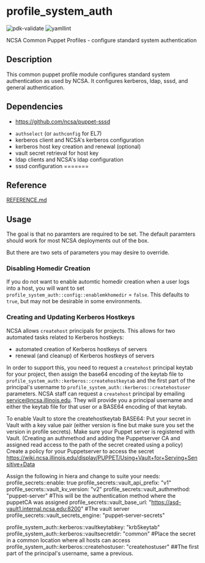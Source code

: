 # profile_system_auth

![pdk-validate](https://github.com/ncsa/puppet-profile_system_auth/workflows/pdk-validate/badge.svg)
![yamllint](https://github.com/ncsa/puppet-profile_system_auth/workflows/yamllint/badge.svg)

NCSA Common Puppet Profiles - configure standard system authentication


## Description

This common puppet profile module configures standard system authentication as
used by NCSA. It configures kerberos, ldap, sssd, and general authentication.


## Dependencies
- https://github.com/ncsa/puppet-sssd


* `authselect` (or `authconfig` for EL7)
* kerberos client and NCSA's kerberos configuration
* kerberos host key creation and renewal (optional)
* vault secret retrieval for host key
* ldap clients and NCSA's ldap configuration
* sssd configuration
=======
## Reference

[REFERENCE.md](REFERENCE.md)


## Usage

The goal is that no paramters are required to be set. The default paramters should work for most NCSA deployments out of the box.

But there are two sets of parameters you may desire to override.

### Disabling Homedir Creation

If you do not want to enable automtic homedir creation when a user logs into a host, you will want to set `profile_system_auth::config::enablemkhomedir` = `false`. This defaults to `true`, but may not be desirable in some environments.

### Creating and Updating Kerberos Hostkeys

NCSA allows `createhost` principals for projects. This allows for two automated tasks related to Kerberos hostkeys:
- automated creation of Kerberos hostkeys of servers
- renewal (and cleanup) of Kerberos hostkeys of servers

In order to support this, you need to request a `createhost` principal keytab for your project, then assign the base64 encoding of the keytab file to `profile_system_auth::kerberos::createhostkeytab` and the first part of the principal's username to `profile_system_auth::kerberos::createhostuser` parameters. NCSA staff can request a `createhost` principal by emailing service@ncsa.illinois.edu. They will provide you a principal username and either the keytab file for that user or a BASE64 encoding of that keytab.


To enable Vault to store the createhostkeytab BASE64:
Put your secret in Vault with a key value pair (either version is fine but make sure you set the version in profile secrets).
Make sure your Puppet server is registered with Vault. (Creating an authmethod and adding the Puppetserver CA and assigned read access to the path of the secret created using a policy)
Create a policy for your Puppetserver to access the secret
https://wiki.ncsa.illinois.edu/display/PUPPET/Using+Vault+for+Serving+Sensitive+Data

Assign the following in hiera and change to suite your needs:
profile\_secrets::enable: true
profile\_secrets::vault\_api\_prefix: "v1"
profile\_secrets::vault\_kv\_version: "v2"
profile\_secrets::vault\_authmethod: "puppet-server" #This will be the authentication method where the puppetCA was assigned
profile\_secrets::vault\_base\_url: "https://asd-vault1.internal.ncsa.edu:8200" #The vault server
profile\_secrets::vault\_secrets\_engine: "puppet-server-secrets"

profile\_system\_auth::kerberos::vaultkeytabkey: "krb5keytab" 
profile\_system\_auth::kerberos::vaultsecretdir: "common" #Place the secret in a common location where all hosts can access
profile\_system\_auth::kerberos::createhostuser: "createhostuser" ##The first part of the principal's username, same a previous.

